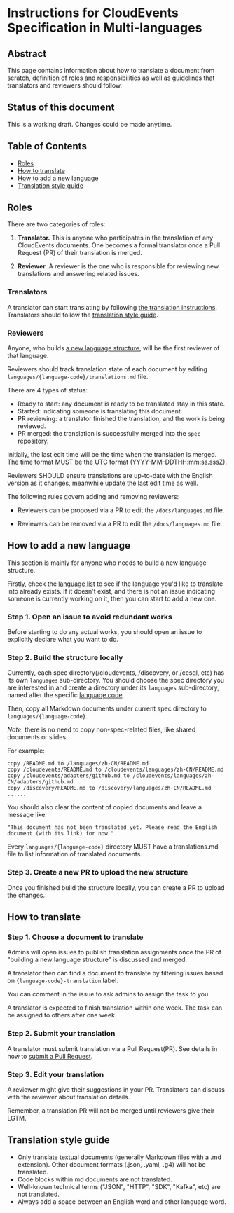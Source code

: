 # Instructions for CloudEvents Specification in Multi-languages

<!-- no verify-specs -->

## Abstract

This page contains information about how to translate a document from scratch, 
definition of roles and responsibilities as well as guidelines that translators 
and reviewers should follow.

## Status of this document

This is a working draft. Changes could be made anytime.

## Table of Contents

- [Roles](#roles)
- [How to translate](#how-to-translate)
- [How to add a new language](#how-to-add-a-new-language)
- [Translation style guide](#translation-style-guide)

## Roles

There are two categories of roles:

1. **Translator.** This is anyone who participates in the translation of any 
   CloudEvents documents. One becomes a formal translator once a Pull Request (PR) 
   of their translation is merged.

2. **Reviewer.** A reviewer is the one who is responsible for reviewing new translations 
   and answering related issues.

### Translators

A translator can start translating by following [the translation instructions](#how-to-translate).
Translators should follow the [translation style guide](#translation-style-guide).

### Reviewers

Anyone, who builds [a new language structure](#how-to-add-a-new-language), will be the first reviewer
of that language.

Reviewers should track translation state of each document by editing 
`languages/{language-code}/translations.md` file.

There are 4 types of status:
- Ready to start: any document is ready to be translated stay in this state.
- Started: indicating someone is translating this document
- PR reviewing: a translator finished the translation, and the work is being reviewed.
- PR merged: the translation is successfully merged into the `spec` repository.

Initially, the last edit time will be the time when the translation is merged. The time format 
MUST be the UTC format (YYYY-MM-DDTHH:mm:ss.sssZ).

Reviewers SHOULD ensure translations are up-to-date with the English version as it changes, meanwhile 
update the last edit time as well. 

The following rules govern adding and removing reviewers:

- Reviewers can be proposed via a PR to edit the `/docs/languages.md` file.

- Reviewers can be removed via a PR to edit the `/docs/languages.md` file.

## How to add a new language 

This section is mainly for anyone who needs to build a new language structure.

Firstly, check the [language list](../docs/languages.md) to see if the language
you'd like to translate into already exists. If it doesn't exist, 
and there is not an issue indicating someone is currently working on it,
then you can start to add a new one.

### Step 1. Open an issue to avoid redundant works

Before starting to do any actual works, you should open an issue to explicitly declare 
what you want to do.

### Step 2. Build the structure locally

Currently, each spec directory(/cloudevents, /discovery, or /cesql, etc) 
has its own `languages` sub-directory.
You should choose the spec directory you are interested in and create a directory 
under its `languages` sub-directory, named after the specific 
[language code](http://www.lingoes.net/en/translator/langcode.htm).

Then, copy all Markdown documents under current spec directory to `languages/{language-code}`.

*Note*: there is no need to copy non-spec-related files, like shared documents or slides.

For example:
```
copy /README.md to /languages/zh-CN/README.md
copy /cloudevents/README.md to /cloudevents/languages/zh-CN/README.md
copy /cloudevents/adapters/github.md to /cloudevents/languages/zh-CN/adapters/github.md
copy /discovery/README.md to /discovery/languages/zh-CN/README.md
......
```
You should also clear the content of copied documents and leave a message like:
```
"This document has not been translated yet. Please read the English document (with its link) for now."
```

Every `languages/{language-code}` directory MUST have a translations.md file to list
information of translated documents.

### Step 3. Create a new PR to upload the new structure

Once you finished build the structure locally, you can create a PR to upload the changes.

## How to translate

### Step 1. Choose a document to translate 

Admins will open issues to publish translation assignments 
once the PR of "building a new language structure" is discussed and merged.

A translator then can find a document to translate by filtering issues based on 
`{language-code}-translation` label.

You can comment in the issue to ask admins to assign the task to you.

A translator is expected to finish translation within one week. The task can be assigned to
others after one week.

### Step 2. Submit your translation

A translator must submit translation via a Pull Request(PR). See details in how to 
[submit a Pull Request](../docs/CONTRIBUTING.md#suggesting-a-change).

### Step 3. Edit your translation

A reviewer might give their suggestions in your PR. 
Translators can discuss with the reviewer about translation details.

Remember, a translation PR will not be merged until reviewers give their LGTM.

## Translation style guide
- Only translate textual documents (generally Markdown files with a .md extension).
  Other document formats (.json, .yaml, .g4) will not be translated.
- Code blocks within md documents are not translated.
- Well-known technical terms ("JSON", "HTTP", "SDK", "Kafka", etc) are not translated.
- Always add a space between an English word and other language word.
